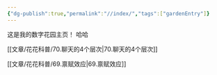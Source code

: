 ```yaml
---
{"dg-publish":true,"permalink":"//index/","tags":["gardenEntry"]}
---
```



这是我的数字花园主页！
哈哈

[[文章/花花科普/70.聊天的4个层次\|70.聊天的4个层次]]

[[文章/花花科普/69.禀赋效应\|69.禀赋效应]]
